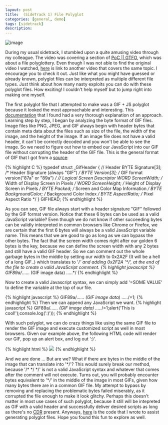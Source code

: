 ```yaml
---
layout: post
title:  (SideTrack 1) File Polyglot
categories: [general, demo]
tags: [sidetrack]
description:
---
```

![image](https://illusion-investigation.weebly.com/uploads/2/4/2/2/24222135/6476083.jpg?306)

During my usual sidetrack, I stumbled upon a quite amusing video through my colleague. 
The video was covering a section of [PoC || GTFO](https://nostarch.com/gtfo), which 
was about a file polyglottery. Even though I was not able to find the original video I watched, [here](https://www.youtube.com/watch?time_continue=1166&v=fdKPnsWp9ho) is link to another video that covers the same topic. I encourage you to check it out. Just like what you might have guessed or already known, 
polyglot files can be interpreted as multiple different file types. Just think about how many nasty exploits you can do with these polyglot files. How exciting! I couldn't 
help myself but to jump right into making one myself. 

The first polyglot file that I attempted to make was a GIF + JS polyglot because it looked the most approachable and interesting. This [documentation](https://stegosploit.info/) that I found had a very thorough explanation of an approach. Learning step by step, I began by analyzing the byte format of GIF files. Image files 
like PNG, JPEG, and GIF always begin with header bytes that contain meta data about 
the files such as size of the file, the width of the image, and the height of the image. If an image file does not have a valid header, it can't be correctly decoded and you won't be able to see the image. So we need to figure out how to embed our JavaScript into our GIF file without corrupting the header of the GIF file. This is 
the general format of GIF that I got from a [source](https://www.fileformat.info/format/gif/egff.htm):

{% highlight C %}
typedef struct _GifHeader
{
  // Header
  BYTE Signature[3];     /* Header Signature (always "GIF") */
  BYTE Version[3];       /* GIF format version("87a" or "89a") */
  // Logical Screen Descriptor
  WORD ScreenWidth;      /* Width of Display Screen in Pixels */
  WORD ScreenHeight;     /* Height of Display Screen in Pixels */
  BYTE Packed;           /* Screen and Color Map Information */
  BYTE BackgroundColor;  /* Background Color Index */
  BYTE AspectRatio;      /* Pixel Aspect Ratio */
} GIFHEAD;
{% endhighlight %}

As you can see, GIF file always start with a header signature "GIF" followed by 
the GIF format version. Notice that these 6 bytes can be used as a valid JavaScript 
variable? Even though we do not know if other succeeding bytes can be validly interpreted in common browsers like Chrome or Firefox, we are certain that the first 6 bytes 
will always be a valid JavaScript variable name. This means that we are good to go 
as long as we can bypass the other bytes. The fact that the screen width comes right 
after our golden 6 bytes is the key, because we can define the screen width with any 
2 bytes and still have a valid GIF header. So we can comment out the whole garbage 
bytes in the middle by setting our width to 0x2A2F (It will be a hell of a long GIF..) which translates to '/*' and 
adding 0x2F2A '\*/',  at the end of the file to create a valid JavaScript comment.
{% highlight javascript %}
    GIF89a/*...... (GIF image data) .....*/
{% endhighlight %}

Now to create a valid Javascript syntax, we can simply add '=SOME VALUE' to 
define the variable at the top of our file.

{% highlight javascript %}
    GIF89a/*...... (GIF image data) .....*/=1;
{% endhighlight %}
Then we can append any JavaScript we want.
{% highlight javascript %}
    GIF89a/*...... (GIF image data) .....*/=1;alert('This is cool!');console.log(':)'));
{% endhighlight %}

With such polyglot, we can do crazy things like using the same GIF file to render the GIF image and execute customized script as well in most browsers. Given our example above, the 
following HTML code will render our GIF, pop up an alert box, and log out ':)'.

{% highlight html %}
    <html>
        <body>
            <img src="giphy.gif">
            <script src="giphy.gif"></script>
        </body>
    </html>
{% endhighlight %}

And we are done ... But are we? What if there are bytes in the middle of the image that 
can translate into '\*/'? This would surely break our method, because '/\* \*/ \*/' is not a valid JavaScript syntax and whatever that comes after the comment will not execute. Turns out, you will probably encounter bytes equivalent to '*/' in the 
middle of the image in most GIFs, given how many bytes there are in a common GIF file. 
My attempt to bypass by removing and replacing the problematic bytes failed miserably, 
as it corrupted the file enough to make it look glitchy. Perhaps this doesn't matter in most use cases of such polyglot, because it still will be intepreted as GIF with a valid header and successfully deliver desired scripts as long as there's no [CDR](https://en.wikipedia.org/wiki/Content_Disarm_%26_Reconstruction) present. Anyways, [here](https://github.com/RyanJeon/Polyglot) is the code that I wrote to assist generating polyglot files. Hope you found 
this fun to explore as well.
